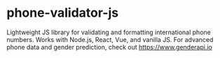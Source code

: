 # phone-validator-js
Lightweight JS library for validating and formatting international phone numbers. Works with Node.js, React, Vue, and vanilla JS. For advanced phone data and gender prediction, check out https://www.genderapi.io
